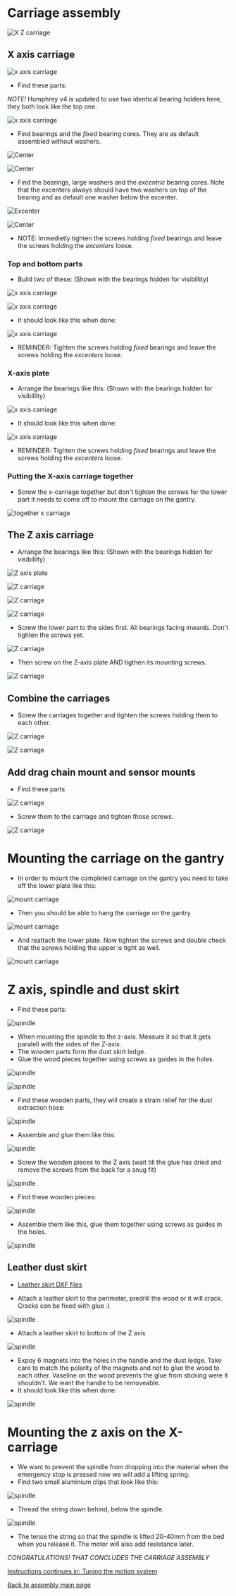 # Carriage assembly

![X Z carriage](./img/assembly/x_z_carriage.JPG)

## X axis carriage

![x axis carriage](./img/assembly/x_axis_plate.JPG)

* Find these parts:

*NOTE!* Humphrey v4 is updated to use two identical bearing holders here, they both look like the top one.

![x axis carriage](./img/assembly/x_axis_plate_exploded.JPG)

* Find bearings and the *fixed* bearing cores. They are as default assembled without washers.

![Center](./img/assembly/center_exploded.JPG)

![Center](./img/assembly/center.JPG)

* Find the bearings, large washers and the *excentric* bearing cores. Note that the excenters always should have two washers on top of the bearing and as default one washer below the excenter. 

![Excenter](./img/assembly/excenter_exploded.JPG)

![Center](./img/assembly/excenter.JPG)

* NOTE: Immedietly tighten the screws holding *fixed* bearings and leave the screws holding the *excenters* loose.

### Top and bottom parts

*  Build two of these: (Shown with the bearings hidden for visibillity)

![x axis carriage](./img/assembly/x_carriage_top_hidden.JPG)

![x axis carriage](./img/assembly/fixed_core_hole.jpg)

* It should look like this when done:

![x axis carriage](./img/assembly/x_carriage_top.JPG)

* REMINDER: Tighten the screws holding *fixed* bearings and leave the screws holding the *excenters* loose.

### X-axis plate
*  Arrange the bearings like this: (Shown with the bearings hidden for visibillity)

![x axis carriage](./img/assembly/x_axis_plate_cores_hidden.JPG)

* It should look like this when done:

![x axis carriage](./img/assembly/x_axis_plate_cores.JPG)

* REMINDER: Tighten the screws holding *fixed* bearings and leave the screws holding the *excenters* loose.

### Putting the X-axis carriage together

* Screw the x-carriage together but don't tighten the screws for the lower part it needs to come off to mount the carriage on the gantry.

![together x carriage](./img/assembly/x_carriage_together.JPG)

## The Z axis carriage

*  Arrange the bearings like this: (Shown with the bearings hidden for visibillity)

![Z axis plate](./img/assembly/z_carriage_top_hidden.JPG)

![Z carriage](./img/assembly/z_carriage_bottom_hidden.JPG)

![Z carriage](./img/assembly/z-carriage_vertical1_hidden.JPG)

![Z carriage](./img/assembly/z-carriage_vertical2_hidden.JPG)

* Screw the lower part to the sides first. All bearings facing inwards. Don't tighten the screws yet.

![Z carriage](./img/assembly/z_carriage_lower_first.JPG)

* Then screw on the Z-axis plate AND tigthen its mounting screws.

![Z carriage](./img/assembly/z_axis_plate_to_z_carriage.JPG)

## Combine the carriages

* Screw the carriages together and tighten the screws holding them to each other.

![Z carriage](./img/assembly/assembly_carriages1.JPG)

![Z carriage](./img/assembly/assembly_carriages2.JPG)

## Add drag chain mount and sensor mounts

* Find these parts

![Z carriage](./img/assembly/carriage_loose_parts.JPG)

* Screw them to the carriage and tighten those screws.

![Z carriage](./img/assembly/carriage_loose_parts2.JPG)

# Mounting the carriage on the gantry

* In order to mount the completed carriage on the gantry you need to take off the lower plate like this:

![mount carriage](./img/assembly/dismount_lower_x.JPG)

* Then you should be able to hang the carriage on the gantry

![mount carriage](./img/assembly/mont_xz_carriage.JPG)

* And reattach the lower plate. Now tighten the screws and double check that the screws holding the upper is tight as well.

![mount carriage](./img/assembly/mounted_carriage.JPG)

# Z axis, spindle and dust skirt

* Find these parts:

![spindle](./img/assembly/spindle_exploded.jpg)

* When mounting the spindle to the z-axis. Measure it so that it gets paralell with the sides of the Z-axis. 
* The wooden parts form the dust skirt ledge. 
* Glue the wood pieces together using screws as guides in the holes.

![spindle](./img/assembly/spindle_and_dust.jpg)

![spindle](./img/assembly/spindle_side.jpg)

* Find these wooden parts, they will create a strain relief for the dust extraction hose:

![spindle](./img/assembly/top_stifferner_dust_exploded.jpg)

* Assemble and glue them like this:

![spindle](./img/assembly/top_stifferner_dust.jpg)

* Screw the wooden pieces to the Z axis (wait till the glue has dried and remove the screws from the back for a snug fit)

![spindle](./img/assembly/z-with-dust.JPG)

* Find these wooden pieces: 

![spindle](./img/assembly/dust_lower_exploded.jpg)

* Assemble them like this, glue them together using screws as guides in the holes.

![spindle](./img/assembly/dust_lower.jpg)

## Leather dust skirt

* [Leather skirt DXF files](https://github.com/fellesverkstedet/fabricatable-machines/raw/master/humphrey-large-format-cnc/humphrey_v3/laser_leather_skirt.dxf)

* Attach a leather skirt to the perimeter, predrill the wood or it will crack. Cracks can be fixed with glue :)

![spindle](./img/assembly/leather_round.JPG)

* Attach a leather skirt to bottom of the Z axis

![spindle](./img/assembly/leather_under.jpg)

* Expoy 6 magnets into the holes in the handle and the dust ledge. Take care to match the polarity of the magnets and not to glue the wood to each other. Vaseline on the wood prevents the glue from sticking were it shouldn't. We want the handle to be removeable.
* It should look like this when done: 

![spindle](./img/assembly/all_dust.jpg)

# Mounting the z axis on the X-carriage

* We want to prevent the spindle from dropping into the material when the emergency stop is pressed now we will add a lifting spring.
* Find two small aluminium clips that look like this: 

![spindle](./img/assembly/spring_clip.jpg)

* Thread the string down behind, below the spindle.

![spindle](./img/assembly/rubber_spring.jpg)

* The tense the string so that the spindle is lifted 20-40mm from the bed when you release it. The motor will also add resistance later. 

_CONGRATULATIONS! THAT CONCLUDES THE CARRIAGE ASSEMBLY_

[Instructions continues in: Tuning the motion system](https://github.com/fellesverkstedet/fabricatable-machines/tree/master/humphrey-large-format-cnc/humphrey_v3/tuning.md)

[Back to assembly main page](https://github.com/fellesverkstedet/fabricatable-machines/tree/master/humphrey-large-format-cnc/humphrey_v3#how-to-make-humphrey-v3)




